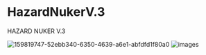 # HazardNukerV.3
HAZARD NUKER V.3 

![159819747-52ebb340-6350-4639-a6e1-abfdfd1f80a0](https://user-images.githubusercontent.com/111882758/187580926-392a55a4-1c7a-4764-8924-e0f6f9f6fcfd.png)
![images](https://user-images.githubusercontent.com/111882758/187581019-9210aaf9-5dc8-48d2-8556-61af0d8e18fc.png)

